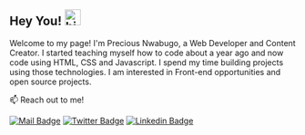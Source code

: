 ## Hey You! <img src="https://user-images.githubusercontent.com/1303154/88677602-1635ba80-d120-11ea-84d8-d263ba5fc3c0.gif" width="28px" alt="hi">

Welcome to my page! I'm Precious Nwabugo, a Web Developer and Content Creator. I started teaching myself how to code about a year ago and now code using HTML, CSS and Javascript. I spend my time building projects using those technologies. I am interested in Front-end opportunities and open source projects.

:mailbox: Reach out to me!

[![Mail Badge](https://img.shields.io/badge/-PreciousNwabugo-c0392b?style=flat&labelColor=c0392b&logo=gmail&logoColor=white)](mailto:preciousonye28@gmail.com)
[![Twitter Badge](https://img.shields.io/badge/-@ijeodum-1ca0f1?style=flat&labelColor=1ca0f1&logo=twitter&logoColor=white&link=https://twitter.com/Ipenywis)](https://twitter.com/ijeodum) [![Linkedin Badge](https://img.shields.io/badge/-PreciousN-0e76a8?style=flat&labelColor=0e76a8&logo=linkedin&logoColor=white)](https://www.linkedin.com/in/preciousnwabugo/)
